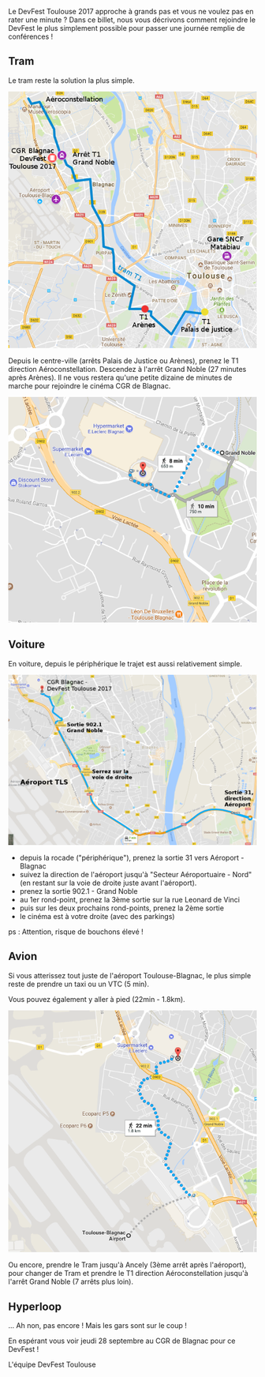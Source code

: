 Le DevFest Toulouse 2017 approche à grands pas et vous ne voulez pas en rater une minute ? Dans ce billet, nous vous décrivons comment rejoindre le DevFest le plus simplement possible pour passer une journée remplie de conférences ! 

## Tram
Le tram reste la solution la plus simple. 

![Trajet en tram](./images/posts/2017-08-21-comment-venir/devfest_tram.png)

Depuis le centre-ville (arrêts Palais de Justice ou Arènes), prenez le T1 direction Aéroconstellation. Descendez à l'arrêt Grand Noble (27 minutes après Arènes). Il ne vous restera qu'une petite dizaine de minutes de marche pour rejoindre le cinéma CGR de Blagnac.

![Trajet en tram](./images/posts/2017-08-21-comment-venir/devfest_tram_pied.png)


## Voiture
En voiture, depuis le périphérique le trajet est aussi relativement simple.

![Trajet en voiture](./images/posts/2017-08-21-comment-venir/devfest_voiture.png)

* depuis la rocade ("périphérique"), prenez la sortie 31 vers Aéroport - Blagnac
* suivez la direction de l'aéroport jusqu'à "Secteur Aéroportuaire - Nord" (en restant sur la voie de droite juste avant l'aéroport).
* prenez la sortie 902.1 - Grand Noble
* au 1er rond-point, prenez la 3ème sortie sur la rue Leonard de Vinci
* puis sur les deux prochains rond-points, prenez la 2ème sortie
* le cinéma est à votre droite (avec des parkings)

ps : Attention, risque de bouchons élevé !


## Avion
Si vous atterissez tout juste de l'aéroport Toulouse-Blagnac, le plus simple reste de prendre un taxi ou un VTC (5 min). 

Vous pouvez également y aller à pied (22min - 1.8km).

![Trajet en avion](./images/posts/2017-08-21-comment-venir/devfest_aeroport_pied.png)

Ou encore, prendre le Tram jusqu'à Ancely (3ème arrêt après l'aéroport), pour changer de Tram et prendre le T1 direction Aéroconstellation jusqu'à l'arrêt Grand Noble (7 arrêts plus loin).


## Hyperloop
... Ah non, pas encore ! Mais les gars sont sur le coup !


En espérant vous voir jeudi 28 septembre au CGR de Blagnac pour ce DevFest ! 

L'équipe DevFest Toulouse